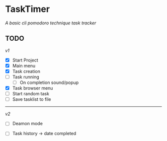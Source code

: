 # TaskTimer
_A basic cli pomodoro technique task tracker_

## TODO
 _v1_
- [x] Start Project
- [x] Main menu
- [x] Task creation
- [ ] Task running
    - [ ] On completion sound/popup
- [x] Task browser menu
- [ ] Start random task
- [ ] Save tasklist to file

---------

_v2_
- [ ] Deamon mode
- [ ] Task history -> date completed
    

